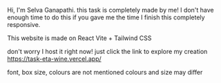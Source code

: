 Hi, I'm Selva Ganapathi. this task is completely made by me! I don't have enough time to do this if you gave me the time I finish this completely responsive. 

 This website is made on React Vite + Tailwind CSS

 
don't worry I host it right now! just click the link to explore my creation
 https://task-eta-wine.vercel.app/

 font, box size, colours are not mentioned colours and size may differ